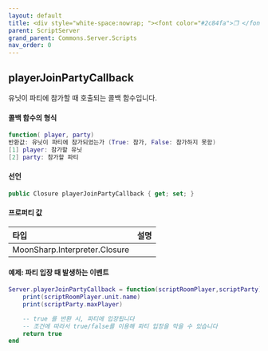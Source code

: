 ```yaml
---
layout: default
title: <div style="white-space:nowrap; "><font color="#2c84fa">❒ </font>playerJoinPartyCallback</div>
parent: ScriptServer
grand_parent: Commons.Server.Scripts
nav_order: 0
---
```


<!-- 아래로 편집 -->

## playerJoinPartyCallback
유닛이 파티에 참가할 때 호출되는 콜백 함수입니다. 

#### 콜백 함수의 형식
```lua
function( player, party)
반환값: 유닛이 파티에 참가되었는가 (True: 참가, False: 참가하지 못함)
[1] player: 참가할 유닛
[2] party: 참가할 파티
```

#### 선언
```cs
public Closure playerJoinPartyCallback { get; set; }
```

#### 프로퍼티 값

|타입|설명|
|:-|:-|
|MoonSharp.Interpreter.Closure|

#### 예제: 파티 입장 때 발생하는 이벤트
```lua
Server.playerJoinPartyCallback = function(scriptRoomPlayer,scriptParty)
    print(scriptRoomPlayer.unit.name)
    print(scriptParty.maxPlayer)

    -- true 를 반환 시, 파티에 입장됩니다
    -- 조건에 따라서 true/false를 이용해 파티 입장을 막을 수 있습니다
    return true
end
```